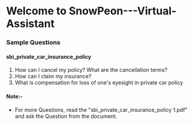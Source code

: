 # Welcome to SnowPeon---Virtual-Assistant 
###  Sample Questions
####  sbi_private_car_insurance_policy
1. How can I cancel my policy? What are the cancellation terms?
2. How can I claim my insurance?
3. What is compensation for loss of one's eyesight in private car policy
#### Note:- 
*  For more Questions, read the "sbi_private_car_insurance_policy 1.pdf" and ask the Question from the document.
